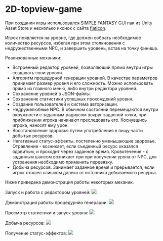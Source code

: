 # 2D-topview-game
При создании игры использовался [SIMPLE FANTASY GUI](https://assetstore.unity.com/packages/2d/gui/simple-fantasy-gui-99451) пак из Unity Asset Store и несколько иконок с сайта [flaticon](https://www.flaticon.com/).

Игрок появляется на уровне, где должен собрать необходимое количество ресурсов, избегая при этом столкновения с недружественными NPC, и завершить уровень, встав на точку финиша. 

Реализованные механики:
* Встроенный редактор уровней, позволяющий прямо внутри игры создавать свои уровни.
* Алгоритм процедурной генерации уровней. В качестве параметров принимает размер уровня и его сложность. Можно использовать прямо из главного меню, либо внутри редактора уровней.
* Сохранение уровней в JSON-файлы.
* Сохранение статистики успешных прохождений уровня.
* Создание пользователей и система авторизации.
* Недружелюбные NPC. В обычном состоянии перемещаются внутри окружности с заданным радиусом вокруг заданной точки, при приближении игрока начинают преследовать его. Коснувшись игрока, наносят ему урон.
* Восстановление здоровья путем употребления в пищу части добытых ресурсов.
* Негативные статус-эффекты, постепенно уменьшающие здоровье. Отравление - возникает, если съеденный ресурс оказался ядовитым, и проходит через заданное время. Кровотечение - с заданным шансом возникает при при получении урона от NPC, для устранения необходимо применить перевязку.
* Добыча ресурсов. Занимает заданное время и прерывается, если игрок отошел слишком далеко от источника добываемого ресурса.

Ниже приведена демонстрация работы некоторых механик.


Запуск и работа с редактором уровней:
![](https://user-images.githubusercontent.com/43502131/216131838-542d2242-c1dd-402f-8302-f9d76f406c69.gif)

Демонстрация работы процедурнйо генерации:
![](https://user-images.githubusercontent.com/43502131/216141384-59de498a-0a13-4b0b-9fcf-8df7e36f603d.gif)

Просмотр статистики и запуск уровня:
![](https://user-images.githubusercontent.com/43502131/216141770-f751b88d-8577-4e05-bc63-e2bfab5d9d8c.gif)

Добыча ресурсов:
![](https://user-images.githubusercontent.com/43502131/216142050-c3ea6989-6783-49b4-9acc-e858a928fdfa.gif)

Получение статус-эффектов:
![](https://user-images.githubusercontent.com/43502131/216139062-d971c5d0-96ab-4803-ad20-f5ef836879eb.gif)
